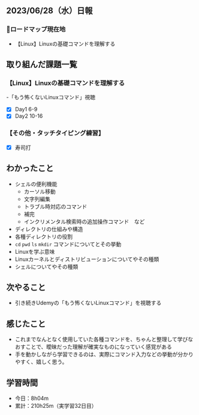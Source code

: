 ## 2023/06/28（水）日報
### :round_pushpin:ロードマップ現在地
- 【Linux】Linuxの基礎コマンドを理解する
## 取り組んだ課題一覧
### 【Linux】Linuxの基礎コマンドを理解する
-「もう怖くないLinuxコマンド」視聴
- [x] Day1 6-9
- [x] Day2 10-16
### 【その他・タッチタイピング練習】
- [x] 寿司打
## わかったこと
- シェルの便利機能
  - カーソル移動
  - 文字列編集
  - トラブル時対応のコマンド
  - 補完
  - インクリメンタル検索時の追加操作コマンド　など
- ディレクトリの仕組みや構造
- 各種ディレクトリの役割
- `cd` `pwd` `ls` `mkdir` コマンドについてとその挙動
- Linuxを学ぶ意味
- Linuxカーネルとディストリビューションについてやその種類
- シェルについてやその種類
## 次やること
- 引き続きUdemyの「もう怖くないLinuxコマンド」を視聴する
## 感じたこと
- これまでなんとなく使用していた各種コマンドを、ちゃんと整理して学びなおすことで、曖昧だった理解が確実なものになっていく感覚がある
- 手を動かしながら学習できるのは、実際にコマンド入力などの挙動が分かりやすく、嬉しく思う。
## 学習時間
- 今日：8h04m
- 累計：210h25m（実学習32日目）
